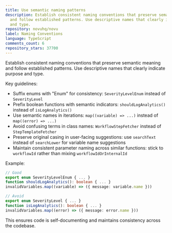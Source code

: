 ```yaml
---
title: Use semantic naming patterns
description: Establish consistent naming conventions that preserve semantic meaning
  and follow established patterns. Use descriptive names that clearly indicate purpose
  and type.
repository: novuhq/novu
label: Naming Conventions
language: TypeScript
comments_count: 6
repository_stars: 37700
---
```


Establish consistent naming conventions that preserve semantic meaning and follow established patterns. Use descriptive names that clearly indicate purpose and type.

Key guidelines:
- Suffix enums with "Enum" for consistency: `SeverityLevelEnum` instead of `SeverityLevel`
- Prefix boolean functions with semantic indicators: `shouldLogAnalytics()` instead of `isLogAnalytics()`
- Use semantic names in iterations: `map((variable) => ...)` instead of `map((error) => ...)`
- Avoid confusing terms in class names: `WorkflowStepFetcher` instead of `StepTemplateFetcher`
- Preserve original casing in user-facing suggestions: use `searchText` instead of `searchLower` for variable name suggestions
- Maintain consistent parameter naming across similar functions: stick to `workflowId` rather than mixing `workflowIdOrInternalId`

Example:
```typescript
// Good
export enum SeverityLevelEnum { ... }
function shouldLogAnalytics(): boolean { ... }
invalidVariables.map((variable) => ({ message: variable.name }))

// Avoid  
export enum SeverityLevel { ... }
function isLogAnalytics(): boolean { ... }
invalidVariables.map((error) => ({ message: error.name }))
```

This ensures code is self-documenting and maintains consistency across the codebase.